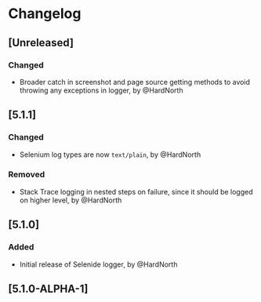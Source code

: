 # Changelog

## [Unreleased]
### Changed
- Broader catch in screenshot and page source getting methods to avoid throwing any exceptions in logger, by @HardNorth

## [5.1.1]
### Changed
- Selenium log types are now `text/plain`, by @HardNorth
### Removed
- Stack Trace logging in nested steps on failure, since it should be logged on higher level, by @HardNorth

## [5.1.0]
### Added
- Initial release of Selenide logger, by @HardNorth

## [5.1.0-ALPHA-1]
